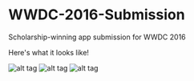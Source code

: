 # WWDC-2016-Submission
Scholarship-winning app submission for WWDC 2016

Here's what it looks like!

![alt tag](https://raw.githubusercontent.com/grago1999/WWDC-2016-Submission/master/sample1.jpg)
![alt tag](https://raw.githubusercontent.com/grago1999/WWDC-2016-Submission/master/sample2.jpg)
![alt tag](https://raw.githubusercontent.com/grago1999/WWDC-2016-Submission/master/sample3.jpg)
